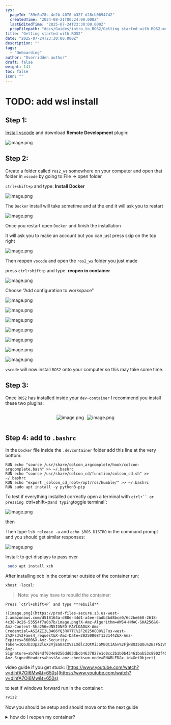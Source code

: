 ```yaml
---
sys:
  pageId: "89e0a78c-4e2b-4070-b327-d28cb0694742"
  createdTime: "2024-08-21T00:24:00.000Z"
  lastEditedTime: "2025-07-24T23:30:00.000Z"
  propFilepath: "docs/Guides/intro_to_ROS2/Getting started with ROS2.md"
title: "Getting started with ROS2"
date: "2025-07-24T23:30:00.000Z"
description: ""
tags:
  - "Onboarding"
author: "Overridden author"
draft: false
weight: 141
toc: false
icon: ""
---
```


# TODO: add wsl install

## Step 1:

[Install vscode](https://code.visualstudio.com/download) and download **Remote Development** plugin:

![image.png](https://prod-files-secure.s3.us-west-2.amazonaws.com/d518164a-d88e-44d1-a4ee-3adb3bd8bce0/efb52993-1881-4a40-b95e-6f020334f022/image.png?X-Amz-Algorithm=AWS4-HMAC-SHA256&X-Amz-Content-Sha256=UNSIGNED-PAYLOAD&X-Amz-Credential=ASIAZI2LB4666SVQOCSY%2F20250808%2Fus-west-2%2Fs3%2Faws4_request&X-Amz-Date=20250808T133140Z&X-Amz-Expires=3600&X-Amz-Security-Token=IQoJb3JpZ2luX2VjEG0aCXVzLXdlc3QtMiJHMEUCIQC%2FkeqoZwCiV%2FCysBiSSeBjRcx3IKnJqvOiXqjlTqF42gIgQeEaSuN8iGsCubnBdVwM4fr0CZkUhJ4tmZIvxoDnEH0qiAQIpv%2F%2F%2F%2F%2F%2F%2F%2F%2F%2FARAAGgw2Mzc0MjMxODM4MDUiDMcERroHFlU8rtDG2ircA7Nrh9Z7fbD32s9uLX3yMZiH4zu2g5XsOzVMVt7NqE%2FR99nX8wBcU2%2Fpg08geBt7%2BHR7IU12THlQNyDaWlNS%2BDgYWZHr1GR2XIypaWrpkDPZQHZe9GlMNBINspSR4q8dFYD8aS%2B8GApKZkMjd68rhxEffAGU0oKW%2BZiBP0W9%2F9x2sGzruW3Q4x3N2hOb%2FQj4OF%2BYab4hGaIpoRMzYcxj3ipI471yDMU2j6WuuFNbUcjVsjiY8Zzdq%2BqQABGQzZUXVJsbgYjMopUYd4DFZ0cLXlwUfqg%2FBqUvz1iBfx7sYWe7dNShqo6YmUvI6D5YUi2xzPrrx%2FHzVprS%2FVAm%2BaPm4jT%2BrIM6Fl5%2BN77jkHciDvvGoxbscXO2oDmMSfXHb4jkkA9WWJ6EYEi0WoNi9EpEIpF4xIFaiClLzrMFwROjM4gsGk3kOiMUCnUADXg1mvddyYgTHzBPJcMmOF0VdnbvOKQsCaHAtSzqWgkpo2j0cWbpQ4b1fYB9%2FSCFCnFTq0pD3e%2B0%2FaBiJ1oNvTJIe0hGREMvICggrTkdzOQkFlSJShHOmW7icRL2pDpneafDKQR0yQ9fqzlqdNNtFuXPeN6qyBT7zreIIsl76h%2F%2BJGQX6s4fSQEwanP6UPx2KIYMMNXb18QGOqUBpxyQbn21HV6cps0HKGJawCXq0pLh6v%2BLcWfoRg9S14IAv9lZ2P0pyRv4paNJORAZc4ZhVGh8Q6gdYWxoHzzMKy22lPahXfmYsiRHUtuSzwUqBI3R31r6j992xi5bTOSWCWd4aPfCILOmEc%2Fk100KRlL8Nq53DNMHXab9zMWAy4W13wdDudQreA5rZH4hBF2vhULORXKbwX8ZfO3wYjnMtqTqtAxo&X-Amz-Signature=e39dafd1ef042d9f2d88de6bb3d8b37d31493d7482996c05f30ec250ba3d3093&X-Amz-SignedHeaders=host&x-amz-checksum-mode=ENABLED&x-id=GetObject)

## Step 2:

Create a folder called `ros2_ws` somewhere on your computer and open that folder in `vscode` by going to File → open folder 

`ctrl+shift+p` and type: **Install Docker**

![image.png](https://prod-files-secure.s3.us-west-2.amazonaws.com/d518164a-d88e-44d1-a4ee-3adb3bd8bce0/2269dc0e-1cd5-47ff-bceb-c04ad9b2eab0/image.png?X-Amz-Algorithm=AWS4-HMAC-SHA256&X-Amz-Content-Sha256=UNSIGNED-PAYLOAD&X-Amz-Credential=ASIAZI2LB4666SVQOCSY%2F20250808%2Fus-west-2%2Fs3%2Faws4_request&X-Amz-Date=20250808T133140Z&X-Amz-Expires=3600&X-Amz-Security-Token=IQoJb3JpZ2luX2VjEG0aCXVzLXdlc3QtMiJHMEUCIQC%2FkeqoZwCiV%2FCysBiSSeBjRcx3IKnJqvOiXqjlTqF42gIgQeEaSuN8iGsCubnBdVwM4fr0CZkUhJ4tmZIvxoDnEH0qiAQIpv%2F%2F%2F%2F%2F%2F%2F%2F%2F%2FARAAGgw2Mzc0MjMxODM4MDUiDMcERroHFlU8rtDG2ircA7Nrh9Z7fbD32s9uLX3yMZiH4zu2g5XsOzVMVt7NqE%2FR99nX8wBcU2%2Fpg08geBt7%2BHR7IU12THlQNyDaWlNS%2BDgYWZHr1GR2XIypaWrpkDPZQHZe9GlMNBINspSR4q8dFYD8aS%2B8GApKZkMjd68rhxEffAGU0oKW%2BZiBP0W9%2F9x2sGzruW3Q4x3N2hOb%2FQj4OF%2BYab4hGaIpoRMzYcxj3ipI471yDMU2j6WuuFNbUcjVsjiY8Zzdq%2BqQABGQzZUXVJsbgYjMopUYd4DFZ0cLXlwUfqg%2FBqUvz1iBfx7sYWe7dNShqo6YmUvI6D5YUi2xzPrrx%2FHzVprS%2FVAm%2BaPm4jT%2BrIM6Fl5%2BN77jkHciDvvGoxbscXO2oDmMSfXHb4jkkA9WWJ6EYEi0WoNi9EpEIpF4xIFaiClLzrMFwROjM4gsGk3kOiMUCnUADXg1mvddyYgTHzBPJcMmOF0VdnbvOKQsCaHAtSzqWgkpo2j0cWbpQ4b1fYB9%2FSCFCnFTq0pD3e%2B0%2FaBiJ1oNvTJIe0hGREMvICggrTkdzOQkFlSJShHOmW7icRL2pDpneafDKQR0yQ9fqzlqdNNtFuXPeN6qyBT7zreIIsl76h%2F%2BJGQX6s4fSQEwanP6UPx2KIYMMNXb18QGOqUBpxyQbn21HV6cps0HKGJawCXq0pLh6v%2BLcWfoRg9S14IAv9lZ2P0pyRv4paNJORAZc4ZhVGh8Q6gdYWxoHzzMKy22lPahXfmYsiRHUtuSzwUqBI3R31r6j992xi5bTOSWCWd4aPfCILOmEc%2Fk100KRlL8Nq53DNMHXab9zMWAy4W13wdDudQreA5rZH4hBF2vhULORXKbwX8ZfO3wYjnMtqTqtAxo&X-Amz-Signature=2d2aa097f9e6a63893a670cc01f8062ffa0df0c66adeb9d485a5485158899944&X-Amz-SignedHeaders=host&x-amz-checksum-mode=ENABLED&x-id=GetObject)

The `Docker` install will take sometime and at the end it will ask you to restart

![image.png](https://prod-files-secure.s3.us-west-2.amazonaws.com/d518164a-d88e-44d1-a4ee-3adb3bd8bce0/ed233f78-be33-4b1f-b89c-9c346c0e961e/image.png?X-Amz-Algorithm=AWS4-HMAC-SHA256&X-Amz-Content-Sha256=UNSIGNED-PAYLOAD&X-Amz-Credential=ASIAZI2LB4666SVQOCSY%2F20250808%2Fus-west-2%2Fs3%2Faws4_request&X-Amz-Date=20250808T133140Z&X-Amz-Expires=3600&X-Amz-Security-Token=IQoJb3JpZ2luX2VjEG0aCXVzLXdlc3QtMiJHMEUCIQC%2FkeqoZwCiV%2FCysBiSSeBjRcx3IKnJqvOiXqjlTqF42gIgQeEaSuN8iGsCubnBdVwM4fr0CZkUhJ4tmZIvxoDnEH0qiAQIpv%2F%2F%2F%2F%2F%2F%2F%2F%2F%2FARAAGgw2Mzc0MjMxODM4MDUiDMcERroHFlU8rtDG2ircA7Nrh9Z7fbD32s9uLX3yMZiH4zu2g5XsOzVMVt7NqE%2FR99nX8wBcU2%2Fpg08geBt7%2BHR7IU12THlQNyDaWlNS%2BDgYWZHr1GR2XIypaWrpkDPZQHZe9GlMNBINspSR4q8dFYD8aS%2B8GApKZkMjd68rhxEffAGU0oKW%2BZiBP0W9%2F9x2sGzruW3Q4x3N2hOb%2FQj4OF%2BYab4hGaIpoRMzYcxj3ipI471yDMU2j6WuuFNbUcjVsjiY8Zzdq%2BqQABGQzZUXVJsbgYjMopUYd4DFZ0cLXlwUfqg%2FBqUvz1iBfx7sYWe7dNShqo6YmUvI6D5YUi2xzPrrx%2FHzVprS%2FVAm%2BaPm4jT%2BrIM6Fl5%2BN77jkHciDvvGoxbscXO2oDmMSfXHb4jkkA9WWJ6EYEi0WoNi9EpEIpF4xIFaiClLzrMFwROjM4gsGk3kOiMUCnUADXg1mvddyYgTHzBPJcMmOF0VdnbvOKQsCaHAtSzqWgkpo2j0cWbpQ4b1fYB9%2FSCFCnFTq0pD3e%2B0%2FaBiJ1oNvTJIe0hGREMvICggrTkdzOQkFlSJShHOmW7icRL2pDpneafDKQR0yQ9fqzlqdNNtFuXPeN6qyBT7zreIIsl76h%2F%2BJGQX6s4fSQEwanP6UPx2KIYMMNXb18QGOqUBpxyQbn21HV6cps0HKGJawCXq0pLh6v%2BLcWfoRg9S14IAv9lZ2P0pyRv4paNJORAZc4ZhVGh8Q6gdYWxoHzzMKy22lPahXfmYsiRHUtuSzwUqBI3R31r6j992xi5bTOSWCWd4aPfCILOmEc%2Fk100KRlL8Nq53DNMHXab9zMWAy4W13wdDudQreA5rZH4hBF2vhULORXKbwX8ZfO3wYjnMtqTqtAxo&X-Amz-Signature=a989b00f63154565f2196c251e34693f4097ba74c3dc06aee8ca99c74a7a69b7&X-Amz-SignedHeaders=host&x-amz-checksum-mode=ENABLED&x-id=GetObject)

Once you restart open `Docker` and finish the installation

It will ask you to make an account but you can just press skip on the top right

![image.png](https://prod-files-secure.s3.us-west-2.amazonaws.com/d518164a-d88e-44d1-a4ee-3adb3bd8bce0/21010ad9-1659-4fd9-9f59-9932a09b2a3d/image.png?X-Amz-Algorithm=AWS4-HMAC-SHA256&X-Amz-Content-Sha256=UNSIGNED-PAYLOAD&X-Amz-Credential=ASIAZI2LB4666SVQOCSY%2F20250808%2Fus-west-2%2Fs3%2Faws4_request&X-Amz-Date=20250808T133140Z&X-Amz-Expires=3600&X-Amz-Security-Token=IQoJb3JpZ2luX2VjEG0aCXVzLXdlc3QtMiJHMEUCIQC%2FkeqoZwCiV%2FCysBiSSeBjRcx3IKnJqvOiXqjlTqF42gIgQeEaSuN8iGsCubnBdVwM4fr0CZkUhJ4tmZIvxoDnEH0qiAQIpv%2F%2F%2F%2F%2F%2F%2F%2F%2F%2FARAAGgw2Mzc0MjMxODM4MDUiDMcERroHFlU8rtDG2ircA7Nrh9Z7fbD32s9uLX3yMZiH4zu2g5XsOzVMVt7NqE%2FR99nX8wBcU2%2Fpg08geBt7%2BHR7IU12THlQNyDaWlNS%2BDgYWZHr1GR2XIypaWrpkDPZQHZe9GlMNBINspSR4q8dFYD8aS%2B8GApKZkMjd68rhxEffAGU0oKW%2BZiBP0W9%2F9x2sGzruW3Q4x3N2hOb%2FQj4OF%2BYab4hGaIpoRMzYcxj3ipI471yDMU2j6WuuFNbUcjVsjiY8Zzdq%2BqQABGQzZUXVJsbgYjMopUYd4DFZ0cLXlwUfqg%2FBqUvz1iBfx7sYWe7dNShqo6YmUvI6D5YUi2xzPrrx%2FHzVprS%2FVAm%2BaPm4jT%2BrIM6Fl5%2BN77jkHciDvvGoxbscXO2oDmMSfXHb4jkkA9WWJ6EYEi0WoNi9EpEIpF4xIFaiClLzrMFwROjM4gsGk3kOiMUCnUADXg1mvddyYgTHzBPJcMmOF0VdnbvOKQsCaHAtSzqWgkpo2j0cWbpQ4b1fYB9%2FSCFCnFTq0pD3e%2B0%2FaBiJ1oNvTJIe0hGREMvICggrTkdzOQkFlSJShHOmW7icRL2pDpneafDKQR0yQ9fqzlqdNNtFuXPeN6qyBT7zreIIsl76h%2F%2BJGQX6s4fSQEwanP6UPx2KIYMMNXb18QGOqUBpxyQbn21HV6cps0HKGJawCXq0pLh6v%2BLcWfoRg9S14IAv9lZ2P0pyRv4paNJORAZc4ZhVGh8Q6gdYWxoHzzMKy22lPahXfmYsiRHUtuSzwUqBI3R31r6j992xi5bTOSWCWd4aPfCILOmEc%2Fk100KRlL8Nq53DNMHXab9zMWAy4W13wdDudQreA5rZH4hBF2vhULORXKbwX8ZfO3wYjnMtqTqtAxo&X-Amz-Signature=2a28c8413d1fa9d9861db4c4b3d13d924d03348855f4cac5cfc9b78393af4152&X-Amz-SignedHeaders=host&x-amz-checksum-mode=ENABLED&x-id=GetObject)

Then reopen `vscode` and open the `ros2_ws` folder you just made

press `ctrl+shift+p` and type: **reopen in container**

![image.png](https://prod-files-secure.s3.us-west-2.amazonaws.com/d518164a-d88e-44d1-a4ee-3adb3bd8bce0/4e93b8c2-41ad-488c-8095-c74205196118/image.png?X-Amz-Algorithm=AWS4-HMAC-SHA256&X-Amz-Content-Sha256=UNSIGNED-PAYLOAD&X-Amz-Credential=ASIAZI2LB4666SVQOCSY%2F20250808%2Fus-west-2%2Fs3%2Faws4_request&X-Amz-Date=20250808T133140Z&X-Amz-Expires=3600&X-Amz-Security-Token=IQoJb3JpZ2luX2VjEG0aCXVzLXdlc3QtMiJHMEUCIQC%2FkeqoZwCiV%2FCysBiSSeBjRcx3IKnJqvOiXqjlTqF42gIgQeEaSuN8iGsCubnBdVwM4fr0CZkUhJ4tmZIvxoDnEH0qiAQIpv%2F%2F%2F%2F%2F%2F%2F%2F%2F%2FARAAGgw2Mzc0MjMxODM4MDUiDMcERroHFlU8rtDG2ircA7Nrh9Z7fbD32s9uLX3yMZiH4zu2g5XsOzVMVt7NqE%2FR99nX8wBcU2%2Fpg08geBt7%2BHR7IU12THlQNyDaWlNS%2BDgYWZHr1GR2XIypaWrpkDPZQHZe9GlMNBINspSR4q8dFYD8aS%2B8GApKZkMjd68rhxEffAGU0oKW%2BZiBP0W9%2F9x2sGzruW3Q4x3N2hOb%2FQj4OF%2BYab4hGaIpoRMzYcxj3ipI471yDMU2j6WuuFNbUcjVsjiY8Zzdq%2BqQABGQzZUXVJsbgYjMopUYd4DFZ0cLXlwUfqg%2FBqUvz1iBfx7sYWe7dNShqo6YmUvI6D5YUi2xzPrrx%2FHzVprS%2FVAm%2BaPm4jT%2BrIM6Fl5%2BN77jkHciDvvGoxbscXO2oDmMSfXHb4jkkA9WWJ6EYEi0WoNi9EpEIpF4xIFaiClLzrMFwROjM4gsGk3kOiMUCnUADXg1mvddyYgTHzBPJcMmOF0VdnbvOKQsCaHAtSzqWgkpo2j0cWbpQ4b1fYB9%2FSCFCnFTq0pD3e%2B0%2FaBiJ1oNvTJIe0hGREMvICggrTkdzOQkFlSJShHOmW7icRL2pDpneafDKQR0yQ9fqzlqdNNtFuXPeN6qyBT7zreIIsl76h%2F%2BJGQX6s4fSQEwanP6UPx2KIYMMNXb18QGOqUBpxyQbn21HV6cps0HKGJawCXq0pLh6v%2BLcWfoRg9S14IAv9lZ2P0pyRv4paNJORAZc4ZhVGh8Q6gdYWxoHzzMKy22lPahXfmYsiRHUtuSzwUqBI3R31r6j992xi5bTOSWCWd4aPfCILOmEc%2Fk100KRlL8Nq53DNMHXab9zMWAy4W13wdDudQreA5rZH4hBF2vhULORXKbwX8ZfO3wYjnMtqTqtAxo&X-Amz-Signature=42692e053b866dd8c4a7820c581444bc0fcc743bf6838af339a389fdc8f2c477&X-Amz-SignedHeaders=host&x-amz-checksum-mode=ENABLED&x-id=GetObject)

Choose “Add configuration to workspace”

![image.png](https://prod-files-secure.s3.us-west-2.amazonaws.com/d518164a-d88e-44d1-a4ee-3adb3bd8bce0/9560b282-5060-4989-ba37-97e7b2c22476/image.png?X-Amz-Algorithm=AWS4-HMAC-SHA256&X-Amz-Content-Sha256=UNSIGNED-PAYLOAD&X-Amz-Credential=ASIAZI2LB4666SVQOCSY%2F20250808%2Fus-west-2%2Fs3%2Faws4_request&X-Amz-Date=20250808T133140Z&X-Amz-Expires=3600&X-Amz-Security-Token=IQoJb3JpZ2luX2VjEG0aCXVzLXdlc3QtMiJHMEUCIQC%2FkeqoZwCiV%2FCysBiSSeBjRcx3IKnJqvOiXqjlTqF42gIgQeEaSuN8iGsCubnBdVwM4fr0CZkUhJ4tmZIvxoDnEH0qiAQIpv%2F%2F%2F%2F%2F%2F%2F%2F%2F%2FARAAGgw2Mzc0MjMxODM4MDUiDMcERroHFlU8rtDG2ircA7Nrh9Z7fbD32s9uLX3yMZiH4zu2g5XsOzVMVt7NqE%2FR99nX8wBcU2%2Fpg08geBt7%2BHR7IU12THlQNyDaWlNS%2BDgYWZHr1GR2XIypaWrpkDPZQHZe9GlMNBINspSR4q8dFYD8aS%2B8GApKZkMjd68rhxEffAGU0oKW%2BZiBP0W9%2F9x2sGzruW3Q4x3N2hOb%2FQj4OF%2BYab4hGaIpoRMzYcxj3ipI471yDMU2j6WuuFNbUcjVsjiY8Zzdq%2BqQABGQzZUXVJsbgYjMopUYd4DFZ0cLXlwUfqg%2FBqUvz1iBfx7sYWe7dNShqo6YmUvI6D5YUi2xzPrrx%2FHzVprS%2FVAm%2BaPm4jT%2BrIM6Fl5%2BN77jkHciDvvGoxbscXO2oDmMSfXHb4jkkA9WWJ6EYEi0WoNi9EpEIpF4xIFaiClLzrMFwROjM4gsGk3kOiMUCnUADXg1mvddyYgTHzBPJcMmOF0VdnbvOKQsCaHAtSzqWgkpo2j0cWbpQ4b1fYB9%2FSCFCnFTq0pD3e%2B0%2FaBiJ1oNvTJIe0hGREMvICggrTkdzOQkFlSJShHOmW7icRL2pDpneafDKQR0yQ9fqzlqdNNtFuXPeN6qyBT7zreIIsl76h%2F%2BJGQX6s4fSQEwanP6UPx2KIYMMNXb18QGOqUBpxyQbn21HV6cps0HKGJawCXq0pLh6v%2BLcWfoRg9S14IAv9lZ2P0pyRv4paNJORAZc4ZhVGh8Q6gdYWxoHzzMKy22lPahXfmYsiRHUtuSzwUqBI3R31r6j992xi5bTOSWCWd4aPfCILOmEc%2Fk100KRlL8Nq53DNMHXab9zMWAy4W13wdDudQreA5rZH4hBF2vhULORXKbwX8ZfO3wYjnMtqTqtAxo&X-Amz-Signature=299a1a90d5ffd25daa41b44a730d9a265e665dfd772f3b7fa239802d042e2748&X-Amz-SignedHeaders=host&x-amz-checksum-mode=ENABLED&x-id=GetObject)

![image.png](https://prod-files-secure.s3.us-west-2.amazonaws.com/d518164a-d88e-44d1-a4ee-3adb3bd8bce0/2ee63f81-886b-48e8-a553-dc6e5eac99e4/image.png?X-Amz-Algorithm=AWS4-HMAC-SHA256&X-Amz-Content-Sha256=UNSIGNED-PAYLOAD&X-Amz-Credential=ASIAZI2LB4666SVQOCSY%2F20250808%2Fus-west-2%2Fs3%2Faws4_request&X-Amz-Date=20250808T133140Z&X-Amz-Expires=3600&X-Amz-Security-Token=IQoJb3JpZ2luX2VjEG0aCXVzLXdlc3QtMiJHMEUCIQC%2FkeqoZwCiV%2FCysBiSSeBjRcx3IKnJqvOiXqjlTqF42gIgQeEaSuN8iGsCubnBdVwM4fr0CZkUhJ4tmZIvxoDnEH0qiAQIpv%2F%2F%2F%2F%2F%2F%2F%2F%2F%2FARAAGgw2Mzc0MjMxODM4MDUiDMcERroHFlU8rtDG2ircA7Nrh9Z7fbD32s9uLX3yMZiH4zu2g5XsOzVMVt7NqE%2FR99nX8wBcU2%2Fpg08geBt7%2BHR7IU12THlQNyDaWlNS%2BDgYWZHr1GR2XIypaWrpkDPZQHZe9GlMNBINspSR4q8dFYD8aS%2B8GApKZkMjd68rhxEffAGU0oKW%2BZiBP0W9%2F9x2sGzruW3Q4x3N2hOb%2FQj4OF%2BYab4hGaIpoRMzYcxj3ipI471yDMU2j6WuuFNbUcjVsjiY8Zzdq%2BqQABGQzZUXVJsbgYjMopUYd4DFZ0cLXlwUfqg%2FBqUvz1iBfx7sYWe7dNShqo6YmUvI6D5YUi2xzPrrx%2FHzVprS%2FVAm%2BaPm4jT%2BrIM6Fl5%2BN77jkHciDvvGoxbscXO2oDmMSfXHb4jkkA9WWJ6EYEi0WoNi9EpEIpF4xIFaiClLzrMFwROjM4gsGk3kOiMUCnUADXg1mvddyYgTHzBPJcMmOF0VdnbvOKQsCaHAtSzqWgkpo2j0cWbpQ4b1fYB9%2FSCFCnFTq0pD3e%2B0%2FaBiJ1oNvTJIe0hGREMvICggrTkdzOQkFlSJShHOmW7icRL2pDpneafDKQR0yQ9fqzlqdNNtFuXPeN6qyBT7zreIIsl76h%2F%2BJGQX6s4fSQEwanP6UPx2KIYMMNXb18QGOqUBpxyQbn21HV6cps0HKGJawCXq0pLh6v%2BLcWfoRg9S14IAv9lZ2P0pyRv4paNJORAZc4ZhVGh8Q6gdYWxoHzzMKy22lPahXfmYsiRHUtuSzwUqBI3R31r6j992xi5bTOSWCWd4aPfCILOmEc%2Fk100KRlL8Nq53DNMHXab9zMWAy4W13wdDudQreA5rZH4hBF2vhULORXKbwX8ZfO3wYjnMtqTqtAxo&X-Amz-Signature=e11bfcc27233ccbca663ffa1f620c8dd3cc161f7bdd772aade6774dabd413171&X-Amz-SignedHeaders=host&x-amz-checksum-mode=ENABLED&x-id=GetObject)

![image.png](https://prod-files-secure.s3.us-west-2.amazonaws.com/d518164a-d88e-44d1-a4ee-3adb3bd8bce0/e0fd626c-c8b6-4b2c-95d1-fa4c26514504/image.png?X-Amz-Algorithm=AWS4-HMAC-SHA256&X-Amz-Content-Sha256=UNSIGNED-PAYLOAD&X-Amz-Credential=ASIAZI2LB4666SVQOCSY%2F20250808%2Fus-west-2%2Fs3%2Faws4_request&X-Amz-Date=20250808T133140Z&X-Amz-Expires=3600&X-Amz-Security-Token=IQoJb3JpZ2luX2VjEG0aCXVzLXdlc3QtMiJHMEUCIQC%2FkeqoZwCiV%2FCysBiSSeBjRcx3IKnJqvOiXqjlTqF42gIgQeEaSuN8iGsCubnBdVwM4fr0CZkUhJ4tmZIvxoDnEH0qiAQIpv%2F%2F%2F%2F%2F%2F%2F%2F%2F%2FARAAGgw2Mzc0MjMxODM4MDUiDMcERroHFlU8rtDG2ircA7Nrh9Z7fbD32s9uLX3yMZiH4zu2g5XsOzVMVt7NqE%2FR99nX8wBcU2%2Fpg08geBt7%2BHR7IU12THlQNyDaWlNS%2BDgYWZHr1GR2XIypaWrpkDPZQHZe9GlMNBINspSR4q8dFYD8aS%2B8GApKZkMjd68rhxEffAGU0oKW%2BZiBP0W9%2F9x2sGzruW3Q4x3N2hOb%2FQj4OF%2BYab4hGaIpoRMzYcxj3ipI471yDMU2j6WuuFNbUcjVsjiY8Zzdq%2BqQABGQzZUXVJsbgYjMopUYd4DFZ0cLXlwUfqg%2FBqUvz1iBfx7sYWe7dNShqo6YmUvI6D5YUi2xzPrrx%2FHzVprS%2FVAm%2BaPm4jT%2BrIM6Fl5%2BN77jkHciDvvGoxbscXO2oDmMSfXHb4jkkA9WWJ6EYEi0WoNi9EpEIpF4xIFaiClLzrMFwROjM4gsGk3kOiMUCnUADXg1mvddyYgTHzBPJcMmOF0VdnbvOKQsCaHAtSzqWgkpo2j0cWbpQ4b1fYB9%2FSCFCnFTq0pD3e%2B0%2FaBiJ1oNvTJIe0hGREMvICggrTkdzOQkFlSJShHOmW7icRL2pDpneafDKQR0yQ9fqzlqdNNtFuXPeN6qyBT7zreIIsl76h%2F%2BJGQX6s4fSQEwanP6UPx2KIYMMNXb18QGOqUBpxyQbn21HV6cps0HKGJawCXq0pLh6v%2BLcWfoRg9S14IAv9lZ2P0pyRv4paNJORAZc4ZhVGh8Q6gdYWxoHzzMKy22lPahXfmYsiRHUtuSzwUqBI3R31r6j992xi5bTOSWCWd4aPfCILOmEc%2Fk100KRlL8Nq53DNMHXab9zMWAy4W13wdDudQreA5rZH4hBF2vhULORXKbwX8ZfO3wYjnMtqTqtAxo&X-Amz-Signature=f7ac61b3e9b4e402d1c29a1bc2836594742b6fdf2903ddc8c508f6704def3171&X-Amz-SignedHeaders=host&x-amz-checksum-mode=ENABLED&x-id=GetObject)

![image.png](https://prod-files-secure.s3.us-west-2.amazonaws.com/d518164a-d88e-44d1-a4ee-3adb3bd8bce0/a2e13f50-d2ab-4719-a4c2-7ced634bfc9d/image.png?X-Amz-Algorithm=AWS4-HMAC-SHA256&X-Amz-Content-Sha256=UNSIGNED-PAYLOAD&X-Amz-Credential=ASIAZI2LB4666SVQOCSY%2F20250808%2Fus-west-2%2Fs3%2Faws4_request&X-Amz-Date=20250808T133140Z&X-Amz-Expires=3600&X-Amz-Security-Token=IQoJb3JpZ2luX2VjEG0aCXVzLXdlc3QtMiJHMEUCIQC%2FkeqoZwCiV%2FCysBiSSeBjRcx3IKnJqvOiXqjlTqF42gIgQeEaSuN8iGsCubnBdVwM4fr0CZkUhJ4tmZIvxoDnEH0qiAQIpv%2F%2F%2F%2F%2F%2F%2F%2F%2F%2FARAAGgw2Mzc0MjMxODM4MDUiDMcERroHFlU8rtDG2ircA7Nrh9Z7fbD32s9uLX3yMZiH4zu2g5XsOzVMVt7NqE%2FR99nX8wBcU2%2Fpg08geBt7%2BHR7IU12THlQNyDaWlNS%2BDgYWZHr1GR2XIypaWrpkDPZQHZe9GlMNBINspSR4q8dFYD8aS%2B8GApKZkMjd68rhxEffAGU0oKW%2BZiBP0W9%2F9x2sGzruW3Q4x3N2hOb%2FQj4OF%2BYab4hGaIpoRMzYcxj3ipI471yDMU2j6WuuFNbUcjVsjiY8Zzdq%2BqQABGQzZUXVJsbgYjMopUYd4DFZ0cLXlwUfqg%2FBqUvz1iBfx7sYWe7dNShqo6YmUvI6D5YUi2xzPrrx%2FHzVprS%2FVAm%2BaPm4jT%2BrIM6Fl5%2BN77jkHciDvvGoxbscXO2oDmMSfXHb4jkkA9WWJ6EYEi0WoNi9EpEIpF4xIFaiClLzrMFwROjM4gsGk3kOiMUCnUADXg1mvddyYgTHzBPJcMmOF0VdnbvOKQsCaHAtSzqWgkpo2j0cWbpQ4b1fYB9%2FSCFCnFTq0pD3e%2B0%2FaBiJ1oNvTJIe0hGREMvICggrTkdzOQkFlSJShHOmW7icRL2pDpneafDKQR0yQ9fqzlqdNNtFuXPeN6qyBT7zreIIsl76h%2F%2BJGQX6s4fSQEwanP6UPx2KIYMMNXb18QGOqUBpxyQbn21HV6cps0HKGJawCXq0pLh6v%2BLcWfoRg9S14IAv9lZ2P0pyRv4paNJORAZc4ZhVGh8Q6gdYWxoHzzMKy22lPahXfmYsiRHUtuSzwUqBI3R31r6j992xi5bTOSWCWd4aPfCILOmEc%2Fk100KRlL8Nq53DNMHXab9zMWAy4W13wdDudQreA5rZH4hBF2vhULORXKbwX8ZfO3wYjnMtqTqtAxo&X-Amz-Signature=bf0dcc310d8669de628e7b608471bbc93fa04656cc9cdd7c772c2d01faab18bc&X-Amz-SignedHeaders=host&x-amz-checksum-mode=ENABLED&x-id=GetObject)

![image.png](https://prod-files-secure.s3.us-west-2.amazonaws.com/d518164a-d88e-44d1-a4ee-3adb3bd8bce0/6cc478ad-aaba-4bf7-9fcc-403277ab896c/image.png?X-Amz-Algorithm=AWS4-HMAC-SHA256&X-Amz-Content-Sha256=UNSIGNED-PAYLOAD&X-Amz-Credential=ASIAZI2LB4666SVQOCSY%2F20250808%2Fus-west-2%2Fs3%2Faws4_request&X-Amz-Date=20250808T133140Z&X-Amz-Expires=3600&X-Amz-Security-Token=IQoJb3JpZ2luX2VjEG0aCXVzLXdlc3QtMiJHMEUCIQC%2FkeqoZwCiV%2FCysBiSSeBjRcx3IKnJqvOiXqjlTqF42gIgQeEaSuN8iGsCubnBdVwM4fr0CZkUhJ4tmZIvxoDnEH0qiAQIpv%2F%2F%2F%2F%2F%2F%2F%2F%2F%2FARAAGgw2Mzc0MjMxODM4MDUiDMcERroHFlU8rtDG2ircA7Nrh9Z7fbD32s9uLX3yMZiH4zu2g5XsOzVMVt7NqE%2FR99nX8wBcU2%2Fpg08geBt7%2BHR7IU12THlQNyDaWlNS%2BDgYWZHr1GR2XIypaWrpkDPZQHZe9GlMNBINspSR4q8dFYD8aS%2B8GApKZkMjd68rhxEffAGU0oKW%2BZiBP0W9%2F9x2sGzruW3Q4x3N2hOb%2FQj4OF%2BYab4hGaIpoRMzYcxj3ipI471yDMU2j6WuuFNbUcjVsjiY8Zzdq%2BqQABGQzZUXVJsbgYjMopUYd4DFZ0cLXlwUfqg%2FBqUvz1iBfx7sYWe7dNShqo6YmUvI6D5YUi2xzPrrx%2FHzVprS%2FVAm%2BaPm4jT%2BrIM6Fl5%2BN77jkHciDvvGoxbscXO2oDmMSfXHb4jkkA9WWJ6EYEi0WoNi9EpEIpF4xIFaiClLzrMFwROjM4gsGk3kOiMUCnUADXg1mvddyYgTHzBPJcMmOF0VdnbvOKQsCaHAtSzqWgkpo2j0cWbpQ4b1fYB9%2FSCFCnFTq0pD3e%2B0%2FaBiJ1oNvTJIe0hGREMvICggrTkdzOQkFlSJShHOmW7icRL2pDpneafDKQR0yQ9fqzlqdNNtFuXPeN6qyBT7zreIIsl76h%2F%2BJGQX6s4fSQEwanP6UPx2KIYMMNXb18QGOqUBpxyQbn21HV6cps0HKGJawCXq0pLh6v%2BLcWfoRg9S14IAv9lZ2P0pyRv4paNJORAZc4ZhVGh8Q6gdYWxoHzzMKy22lPahXfmYsiRHUtuSzwUqBI3R31r6j992xi5bTOSWCWd4aPfCILOmEc%2Fk100KRlL8Nq53DNMHXab9zMWAy4W13wdDudQreA5rZH4hBF2vhULORXKbwX8ZfO3wYjnMtqTqtAxo&X-Amz-Signature=2a7ba0442490e47c2646c61578417be3b9ada7ec0222078e18a7f4b327dc158a&X-Amz-SignedHeaders=host&x-amz-checksum-mode=ENABLED&x-id=GetObject)

![image.png](https://prod-files-secure.s3.us-west-2.amazonaws.com/d518164a-d88e-44d1-a4ee-3adb3bd8bce0/53255b28-f75e-430f-b9e3-c0ac8577e42b/image.png?X-Amz-Algorithm=AWS4-HMAC-SHA256&X-Amz-Content-Sha256=UNSIGNED-PAYLOAD&X-Amz-Credential=ASIAZI2LB4666SVQOCSY%2F20250808%2Fus-west-2%2Fs3%2Faws4_request&X-Amz-Date=20250808T133140Z&X-Amz-Expires=3600&X-Amz-Security-Token=IQoJb3JpZ2luX2VjEG0aCXVzLXdlc3QtMiJHMEUCIQC%2FkeqoZwCiV%2FCysBiSSeBjRcx3IKnJqvOiXqjlTqF42gIgQeEaSuN8iGsCubnBdVwM4fr0CZkUhJ4tmZIvxoDnEH0qiAQIpv%2F%2F%2F%2F%2F%2F%2F%2F%2F%2FARAAGgw2Mzc0MjMxODM4MDUiDMcERroHFlU8rtDG2ircA7Nrh9Z7fbD32s9uLX3yMZiH4zu2g5XsOzVMVt7NqE%2FR99nX8wBcU2%2Fpg08geBt7%2BHR7IU12THlQNyDaWlNS%2BDgYWZHr1GR2XIypaWrpkDPZQHZe9GlMNBINspSR4q8dFYD8aS%2B8GApKZkMjd68rhxEffAGU0oKW%2BZiBP0W9%2F9x2sGzruW3Q4x3N2hOb%2FQj4OF%2BYab4hGaIpoRMzYcxj3ipI471yDMU2j6WuuFNbUcjVsjiY8Zzdq%2BqQABGQzZUXVJsbgYjMopUYd4DFZ0cLXlwUfqg%2FBqUvz1iBfx7sYWe7dNShqo6YmUvI6D5YUi2xzPrrx%2FHzVprS%2FVAm%2BaPm4jT%2BrIM6Fl5%2BN77jkHciDvvGoxbscXO2oDmMSfXHb4jkkA9WWJ6EYEi0WoNi9EpEIpF4xIFaiClLzrMFwROjM4gsGk3kOiMUCnUADXg1mvddyYgTHzBPJcMmOF0VdnbvOKQsCaHAtSzqWgkpo2j0cWbpQ4b1fYB9%2FSCFCnFTq0pD3e%2B0%2FaBiJ1oNvTJIe0hGREMvICggrTkdzOQkFlSJShHOmW7icRL2pDpneafDKQR0yQ9fqzlqdNNtFuXPeN6qyBT7zreIIsl76h%2F%2BJGQX6s4fSQEwanP6UPx2KIYMMNXb18QGOqUBpxyQbn21HV6cps0HKGJawCXq0pLh6v%2BLcWfoRg9S14IAv9lZ2P0pyRv4paNJORAZc4ZhVGh8Q6gdYWxoHzzMKy22lPahXfmYsiRHUtuSzwUqBI3R31r6j992xi5bTOSWCWd4aPfCILOmEc%2Fk100KRlL8Nq53DNMHXab9zMWAy4W13wdDudQreA5rZH4hBF2vhULORXKbwX8ZfO3wYjnMtqTqtAxo&X-Amz-Signature=0c31ca5e193f6826a8d700028efeb6a90f12fec895e6cb81620e36b7cbb73884&X-Amz-SignedHeaders=host&x-amz-checksum-mode=ENABLED&x-id=GetObject)

![image.png](https://prod-files-secure.s3.us-west-2.amazonaws.com/d518164a-d88e-44d1-a4ee-3adb3bd8bce0/7c562767-5af9-4ffb-97d1-327bcdf4ee00/image.png?X-Amz-Algorithm=AWS4-HMAC-SHA256&X-Amz-Content-Sha256=UNSIGNED-PAYLOAD&X-Amz-Credential=ASIAZI2LB4666SVQOCSY%2F20250808%2Fus-west-2%2Fs3%2Faws4_request&X-Amz-Date=20250808T133140Z&X-Amz-Expires=3600&X-Amz-Security-Token=IQoJb3JpZ2luX2VjEG0aCXVzLXdlc3QtMiJHMEUCIQC%2FkeqoZwCiV%2FCysBiSSeBjRcx3IKnJqvOiXqjlTqF42gIgQeEaSuN8iGsCubnBdVwM4fr0CZkUhJ4tmZIvxoDnEH0qiAQIpv%2F%2F%2F%2F%2F%2F%2F%2F%2F%2FARAAGgw2Mzc0MjMxODM4MDUiDMcERroHFlU8rtDG2ircA7Nrh9Z7fbD32s9uLX3yMZiH4zu2g5XsOzVMVt7NqE%2FR99nX8wBcU2%2Fpg08geBt7%2BHR7IU12THlQNyDaWlNS%2BDgYWZHr1GR2XIypaWrpkDPZQHZe9GlMNBINspSR4q8dFYD8aS%2B8GApKZkMjd68rhxEffAGU0oKW%2BZiBP0W9%2F9x2sGzruW3Q4x3N2hOb%2FQj4OF%2BYab4hGaIpoRMzYcxj3ipI471yDMU2j6WuuFNbUcjVsjiY8Zzdq%2BqQABGQzZUXVJsbgYjMopUYd4DFZ0cLXlwUfqg%2FBqUvz1iBfx7sYWe7dNShqo6YmUvI6D5YUi2xzPrrx%2FHzVprS%2FVAm%2BaPm4jT%2BrIM6Fl5%2BN77jkHciDvvGoxbscXO2oDmMSfXHb4jkkA9WWJ6EYEi0WoNi9EpEIpF4xIFaiClLzrMFwROjM4gsGk3kOiMUCnUADXg1mvddyYgTHzBPJcMmOF0VdnbvOKQsCaHAtSzqWgkpo2j0cWbpQ4b1fYB9%2FSCFCnFTq0pD3e%2B0%2FaBiJ1oNvTJIe0hGREMvICggrTkdzOQkFlSJShHOmW7icRL2pDpneafDKQR0yQ9fqzlqdNNtFuXPeN6qyBT7zreIIsl76h%2F%2BJGQX6s4fSQEwanP6UPx2KIYMMNXb18QGOqUBpxyQbn21HV6cps0HKGJawCXq0pLh6v%2BLcWfoRg9S14IAv9lZ2P0pyRv4paNJORAZc4ZhVGh8Q6gdYWxoHzzMKy22lPahXfmYsiRHUtuSzwUqBI3R31r6j992xi5bTOSWCWd4aPfCILOmEc%2Fk100KRlL8Nq53DNMHXab9zMWAy4W13wdDudQreA5rZH4hBF2vhULORXKbwX8ZfO3wYjnMtqTqtAxo&X-Amz-Signature=91c5642ef93c3dfad4c6743e6706db55bf9cecf814ce7ceda930b922d5e97026&X-Amz-SignedHeaders=host&x-amz-checksum-mode=ENABLED&x-id=GetObject)

`vscode` will now install `ROS2` onto your computer so this may take some time.

## Step 3:

Once `ROS2` has installed inside your `dev-container` I recommend you install these two plugins:

<div style="display: flex;flex-direction: row; column-gap:10px; max-width: 630px;justify-content: center;">
<div>

![image.png](https://prod-files-secure.s3.us-west-2.amazonaws.com/d518164a-d88e-44d1-a4ee-3adb3bd8bce0/3fc3d550-5a54-4ba1-ba6b-faa01cdb7369/image.png?X-Amz-Algorithm=AWS4-HMAC-SHA256&X-Amz-Content-Sha256=UNSIGNED-PAYLOAD&X-Amz-Credential=ASIAZI2LB4667YHTHKMQ%2F20250808%2Fus-west-2%2Fs3%2Faws4_request&X-Amz-Date=20250808T133143Z&X-Amz-Expires=3600&X-Amz-Security-Token=IQoJb3JpZ2luX2VjEG0aCXVzLXdlc3QtMiJHMEUCIQDtMPygkXS4q4Ut6VZ3pc%2FiMPC8J2cT3lPm%2FjF44RAAdQIgcuRjRJyYGVx%2Fo3sE4Qq5rFFgnfNxuz1YJ%2FSsRkpKPCMqiAQIpv%2F%2F%2F%2F%2F%2F%2F%2F%2F%2FARAAGgw2Mzc0MjMxODM4MDUiDNs748qE8azZcQ1b1CrcA3jexnTbY%2FzBz7kEo5CplGjNvPHi%2FnnAFzreM3vEeW6qHWViCnhhUsv9IfAuxdcjlZ%2FmnMkuJx2T%2FMpuiJDg1cJqgOoxjku9DPegoNRjk9Z1osLaBLVkLelxt5yoiZ4pUePEXwFSrV8fLSuVUA%2B2luMoEQxlXtEF%2BEXnTJeT%2FYqxQ78%2Bx%2Fz%2FiW5rJZl81dvMfG50L5NPBmeuIMwrttUzxTd3hp5yddF%2BnBbvdlLfDGQaHG%2BbjotfZ0rIKtg2Vm355rpq9s8BY1jVWFmiPLdUU6uYPOx3YIGjXbmjooBTuaqry8HdaFaEpuXza2uLzDagYdblCTAHI1p7pcAwPzDVqtbE56t7j1nFk3JDRsR5h%2FDOzriLNE0iqKM2lH2vcg0lG0nrVx%2FLAX7gSb3e8dRLPvjVFmVAjvxACzNTgBokOkyOtzPy1h5evtESKvUvlq3BxBoiJWDzpIrvvd%2BTs8k1RDKtLkq6ACrN64dwLT26%2BZL6qP3zb9peHMfj2W76zZcFLju8hYtWNwseOzxy13BCYaJ4%2BsDqvppLtqz%2BibctK9C17UDSG8TxY87nWlOhn7mj%2FBS9xc5se0WPnRz%2FmcR6JzQ0NK36DVRbD3AlatMTXlYgRHdWwYii2DqEY0FsMP%2Fa18QGOqUBV4SoWCwEK%2FnqbdgvMGVq9hTdYCIXtgkEjmV2AMviieJwj%2FWIgZk7heVzy5fz7CBb%2FE4SH1faqKD%2BORiRmls6E3KeoNvgFPJ4zL75wFZsWY5XjviDwhFtjKPrRtMfGaw0GZHiouNcJySnmQ1qYm7TMsUnlsRy9rrEIPajK33BrsQTKOk96cLWryE%2FJbqRckPfw2AWONVCk9ed6zqLbeQrFbSnf1pG&X-Amz-Signature=79f3654bc742e06d5eefd6ed1110fa54a012337bbaa85424fcc62211eebc0b05&X-Amz-SignedHeaders=host&x-amz-checksum-mode=ENABLED&x-id=GetObject)

</div>
<div>

![image.png](https://prod-files-secure.s3.us-west-2.amazonaws.com/d518164a-d88e-44d1-a4ee-3adb3bd8bce0/d994cc66-13c2-4093-a5a3-f84cf4601a82/image.png?X-Amz-Algorithm=AWS4-HMAC-SHA256&X-Amz-Content-Sha256=UNSIGNED-PAYLOAD&X-Amz-Credential=ASIAZI2LB466QVPBVFN5%2F20250808%2Fus-west-2%2Fs3%2Faws4_request&X-Amz-Date=20250808T133143Z&X-Amz-Expires=3600&X-Amz-Security-Token=IQoJb3JpZ2luX2VjEG0aCXVzLXdlc3QtMiJHMEUCIQCYpIYt8vGygz17gP5aYNpDpr%2FZ044x2MWKQpkOU48%2BQgIgT9pOGRBkwQ%2FBurMO9MvjFsI7OymwaqMP2brS9iIfWXcqiAQIpv%2F%2F%2F%2F%2F%2F%2F%2F%2F%2FARAAGgw2Mzc0MjMxODM4MDUiDPHC4NUDXmczpwxbMSrcA8Lknad6BPYVSaOiV9cFdRPYblBHt6nsMMyRFlu3rwWYFuWIf1Wt4cOHmLeGdJDsVCSw9%2F5XsQQr33C4dF%2FpQFGiETW03JYv4DJqC9AvrMPQTwbFL3HcDIIYvTwvQefgdQXmKlCraDyTttHmlC7FNuAcSBenX8Ai8Jw%2FOphz8xztIOQtMMj5ObYSb57MU43RhxgoWd7X6RP1D%2BfewwmQaphYrWfLkKUTQz1zvwnd%2BKRn%2B3BdlYEOBDZ3PpQrr4j73y%2Bwj1g5Wmnn199sr62Rclwpv9XWIgxi1OhU7RIGo6o74pDG23lT5ivc83lGNp1Q86%2BXZyP3vh%2FjBuTe0L1f01k%2F96mEqQCMoYKjKK7B1l%2BTwC1aOq5V%2FrMW8QhatGv%2B9AcWyZ%2FvG20txtoqyu3fhYpMFV%2BUfJ%2BUjdi0ICWivxgm59Gp0%2F7Ba6USucVntOMoaP0Ubh2H%2F5z0E1RFg%2BOUdQtrprudVXfBMDklJdHJnuRRRZJN03Eycp%2FXyeUuENe6TfYq3hVwY9OA%2Bo0kwClXITP4UczAiUh2wDxCOPqL1qlE2Yea%2FvXAW5joZ1IUA8aU9ZuUXoSuWPOuyWuxtp2sqTcoDeH3xvsZLFb0G2WBckBnoVJl6tMmMaoeJpO7MNvb18QGOqUBHG777IGpISjghnFkJnEEmJlZCRtywlOqPWVPaRWhm7JOkSq4A1lLe7T%2BetbK%2F9iHJrgjcGHk8vlEC3tobhQFs2nlZ4Be6yeij2y4dBzmclR1CE6gLj87ysj072B%2BOtN7nxmxRiv2JAMhGUsNtnaWQWqtjykr5NRW6lYbPTZDHlN43QDIxTgcES6XNIGN2vEN3lUOnt36SmqlIygTiG3lDHfpiTSU&X-Amz-Signature=eacbdee62365e69c00a343dcacd527b2a1d359485a6b8540b6826020fe810108&X-Amz-SignedHeaders=host&x-amz-checksum-mode=ENABLED&x-id=GetObject)

</div>
</div>

## Step 4: add to `.bashrc`

In the `Docker` file inside the `.devcontainer` folder add this line at the very bottom: 

```docker
RUN echo "source /usr/share/colcon_argcomplete/hook/colcon-argcomplete.bash" >> ~/.bashrc
RUN echo "source /usr/share/colcon_cd/function/colcon_cd.sh" >> ~/.bashrc
RUN echo "export _colcon_cd_root=/opt/ros/humble/" >> ~/.bashrc
RUN sudo apt install -y python3-pip 
```

To test if everything installed correctly open a terminal with `ctrl+`` or pressing `ctrl+shift+p` and typing `toggle terminal`:

![image.png](https://prod-files-secure.s3.us-west-2.amazonaws.com/d518164a-d88e-44d1-a4ee-3adb3bd8bce0/6a4943d8-b04e-4c02-9a58-775f3384d1a5/image.png?X-Amz-Algorithm=AWS4-HMAC-SHA256&X-Amz-Content-Sha256=UNSIGNED-PAYLOAD&X-Amz-Credential=ASIAZI2LB4666SVQOCSY%2F20250808%2Fus-west-2%2Fs3%2Faws4_request&X-Amz-Date=20250808T133140Z&X-Amz-Expires=3600&X-Amz-Security-Token=IQoJb3JpZ2luX2VjEG0aCXVzLXdlc3QtMiJHMEUCIQC%2FkeqoZwCiV%2FCysBiSSeBjRcx3IKnJqvOiXqjlTqF42gIgQeEaSuN8iGsCubnBdVwM4fr0CZkUhJ4tmZIvxoDnEH0qiAQIpv%2F%2F%2F%2F%2F%2F%2F%2F%2F%2FARAAGgw2Mzc0MjMxODM4MDUiDMcERroHFlU8rtDG2ircA7Nrh9Z7fbD32s9uLX3yMZiH4zu2g5XsOzVMVt7NqE%2FR99nX8wBcU2%2Fpg08geBt7%2BHR7IU12THlQNyDaWlNS%2BDgYWZHr1GR2XIypaWrpkDPZQHZe9GlMNBINspSR4q8dFYD8aS%2B8GApKZkMjd68rhxEffAGU0oKW%2BZiBP0W9%2F9x2sGzruW3Q4x3N2hOb%2FQj4OF%2BYab4hGaIpoRMzYcxj3ipI471yDMU2j6WuuFNbUcjVsjiY8Zzdq%2BqQABGQzZUXVJsbgYjMopUYd4DFZ0cLXlwUfqg%2FBqUvz1iBfx7sYWe7dNShqo6YmUvI6D5YUi2xzPrrx%2FHzVprS%2FVAm%2BaPm4jT%2BrIM6Fl5%2BN77jkHciDvvGoxbscXO2oDmMSfXHb4jkkA9WWJ6EYEi0WoNi9EpEIpF4xIFaiClLzrMFwROjM4gsGk3kOiMUCnUADXg1mvddyYgTHzBPJcMmOF0VdnbvOKQsCaHAtSzqWgkpo2j0cWbpQ4b1fYB9%2FSCFCnFTq0pD3e%2B0%2FaBiJ1oNvTJIe0hGREMvICggrTkdzOQkFlSJShHOmW7icRL2pDpneafDKQR0yQ9fqzlqdNNtFuXPeN6qyBT7zreIIsl76h%2F%2BJGQX6s4fSQEwanP6UPx2KIYMMNXb18QGOqUBpxyQbn21HV6cps0HKGJawCXq0pLh6v%2BLcWfoRg9S14IAv9lZ2P0pyRv4paNJORAZc4ZhVGh8Q6gdYWxoHzzMKy22lPahXfmYsiRHUtuSzwUqBI3R31r6j992xi5bTOSWCWd4aPfCILOmEc%2Fk100KRlL8Nq53DNMHXab9zMWAy4W13wdDudQreA5rZH4hBF2vhULORXKbwX8ZfO3wYjnMtqTqtAxo&X-Amz-Signature=8565b3b554289445a6650bb97bd0af0ff7233c32e0be631124d0a06b2b7d3ace&X-Amz-SignedHeaders=host&x-amz-checksum-mode=ENABLED&x-id=GetObject)

then 

Then type `lsb_release -a` and `echo $ROS_DISTRO` in the command prompt and you should get similar responses:

![image.png](https://prod-files-secure.s3.us-west-2.amazonaws.com/d518164a-d88e-44d1-a4ee-3adb3bd8bce0/3e635dec-a805-4e85-8b9e-d000e5b71a4e/image.png?X-Amz-Algorithm=AWS4-HMAC-SHA256&X-Amz-Content-Sha256=UNSIGNED-PAYLOAD&X-Amz-Credential=ASIAZI2LB4666SVQOCSY%2F20250808%2Fus-west-2%2Fs3%2Faws4_request&X-Amz-Date=20250808T133140Z&X-Amz-Expires=3600&X-Amz-Security-Token=IQoJb3JpZ2luX2VjEG0aCXVzLXdlc3QtMiJHMEUCIQC%2FkeqoZwCiV%2FCysBiSSeBjRcx3IKnJqvOiXqjlTqF42gIgQeEaSuN8iGsCubnBdVwM4fr0CZkUhJ4tmZIvxoDnEH0qiAQIpv%2F%2F%2F%2F%2F%2F%2F%2F%2F%2FARAAGgw2Mzc0MjMxODM4MDUiDMcERroHFlU8rtDG2ircA7Nrh9Z7fbD32s9uLX3yMZiH4zu2g5XsOzVMVt7NqE%2FR99nX8wBcU2%2Fpg08geBt7%2BHR7IU12THlQNyDaWlNS%2BDgYWZHr1GR2XIypaWrpkDPZQHZe9GlMNBINspSR4q8dFYD8aS%2B8GApKZkMjd68rhxEffAGU0oKW%2BZiBP0W9%2F9x2sGzruW3Q4x3N2hOb%2FQj4OF%2BYab4hGaIpoRMzYcxj3ipI471yDMU2j6WuuFNbUcjVsjiY8Zzdq%2BqQABGQzZUXVJsbgYjMopUYd4DFZ0cLXlwUfqg%2FBqUvz1iBfx7sYWe7dNShqo6YmUvI6D5YUi2xzPrrx%2FHzVprS%2FVAm%2BaPm4jT%2BrIM6Fl5%2BN77jkHciDvvGoxbscXO2oDmMSfXHb4jkkA9WWJ6EYEi0WoNi9EpEIpF4xIFaiClLzrMFwROjM4gsGk3kOiMUCnUADXg1mvddyYgTHzBPJcMmOF0VdnbvOKQsCaHAtSzqWgkpo2j0cWbpQ4b1fYB9%2FSCFCnFTq0pD3e%2B0%2FaBiJ1oNvTJIe0hGREMvICggrTkdzOQkFlSJShHOmW7icRL2pDpneafDKQR0yQ9fqzlqdNNtFuXPeN6qyBT7zreIIsl76h%2F%2BJGQX6s4fSQEwanP6UPx2KIYMMNXb18QGOqUBpxyQbn21HV6cps0HKGJawCXq0pLh6v%2BLcWfoRg9S14IAv9lZ2P0pyRv4paNJORAZc4ZhVGh8Q6gdYWxoHzzMKy22lPahXfmYsiRHUtuSzwUqBI3R31r6j992xi5bTOSWCWd4aPfCILOmEc%2Fk100KRlL8Nq53DNMHXab9zMWAy4W13wdDudQreA5rZH4hBF2vhULORXKbwX8ZfO3wYjnMtqTqtAxo&X-Amz-Signature=bc091eaa6565f3407df8091353cce32f669decd62d8999d422b53a163799b5dd&X-Amz-SignedHeaders=host&x-amz-checksum-mode=ENABLED&x-id=GetObject)

Install:  to get displays to pass over

```bash
 sudo apt install xcb
```

After installing xcb in the container outside of the container run:

```python
xhost +local:
```

> Note: you may have to rebuild the container:

	Press `ctrl+shift+P` and type **rebuild**

	![image.png](https://prod-files-secure.s3.us-west-2.amazonaws.com/d518164a-d88e-44d1-a4ee-3adb3bd8bce0/6c2be660-2618-4c38-9c26-53554f7a0b7b/image.png?X-Amz-Algorithm=AWS4-HMAC-SHA256&X-Amz-Content-Sha256=UNSIGNED-PAYLOAD&X-Amz-Credential=ASIAZI2LB466YQ3RX7TC%2F20250808%2Fus-west-2%2Fs3%2Faws4_request&X-Amz-Date=20250808T133144Z&X-Amz-Expires=3600&X-Amz-Security-Token=IQoJb3JpZ2luX2VjEG0aCXVzLXdlc3QtMiJGMEQCIA5v%2FjNBO35QOu%2BsF5IVXQGuBESR%2FcQisU6FmsnUkDPqAiAhPOhEmW3cm%2BdLdKyBfbUA41kE1p8%2BcJqE9G0dqNygdCqIBAim%2F%2F%2F%2F%2F%2F%2F%2F%2F%2F8BEAAaDDYzNzQyMzE4MzgwNSIMevi1rAZrn5e%2FRDD9KtwDV1ZCjaqCsg%2FvYH8H5GJdYGPqFJm%2Bkk7dR7ah3bYq3brHEm412a6N5hhP18F3XzJHp7CTIEwzgYUYMmYZi9S2XU5PPib%2FpKPqYnMvRkoNpeu9%2F3i0oy0kA8bJVL8zMhG%2BjJHISjyLQbjbIdHdwpoa6ukKqv25yEurC09C5Vtquoi9P26X9f37nsBTxGdLff2tBYDm2%2Btitxs1AJqe3AX6s%2FQLuHSXdMFQjEfagyvtq%2FppBPPTmH6KYfV%2BQJXPOnYsNpONYE4nzyVGVmKKU5IGsb3QhkgSwQ4dVonKQ61KrWNADeI8FlokBBYMaCUtSvy1sI7Cd2bdlrDE5Yb6U5CryBL5qUMXeKHT7YVp9cc8tSQuZiqh40LPlAyCX8WOWZMX8mHdKACuL0s3hOCL4ElsFPiFacqgAWb%2FrgXHGdxxk2sKrPueNmJt%2Bnoe32odoapBBKmn%2BWi0KChN5GI8INPPRHEbS1054yrjgd%2B4pM5ZWjkEIYwlrJ6HC%2F4HScc%2B1Dshio4hMRHErjJSUSdx31wXXuWx%2BOju5WcJINHyA4EYDIHFguunl09iGBb7YZ8pUM7kHZPW2f8FdtEviXhcx%2F6%2FdiG4agSfL7NDGWMFxAcZeoeepF6AC0zeu35Wrvgw%2FtrXxAY6pgEZf%2FZ96MZwqBtiIol0CbXjrwwWcpyHn9mqtoUO8OKP6C%2Ff9ypARbYDpsCiZa1xCQq49etTHsUopPAOYz%2FjDrppuhZw6edRbg45o7a6kmvcyuwx5nZAhTtBd55RKjSFNz1fxihKKdJLLuE72q%2Bz%2F6lvJ%2Fb4UHviLbuEgviZ6WD5oCewgmXMkfSoH6X6%2FzIKorX4FglSZmgfmRO8eZdf9cOxrOgGWnRn&X-Amz-Signature=ab7d84df034e9256dd03dbcb4637827e1c0cc2b1b0b43461bab53c8902f457e0&X-Amz-SignedHeaders=host&x-amz-checksum-mode=ENABLED&x-id=GetObject)

video guide if you get stuck: [https://www.youtube.com/watch?v=dihfA7Ol6Mw&t=650s](https://www.youtube.com/watch?v=dihfA7Ol6Mw&t=650s)

to test if windows forward run in the container:

```bash
rviz2
```

Now you should be setup and should move onto the next guide 

<details>
      <summary>how do I reopen my container?</summary>
      TODO:
  </details>
